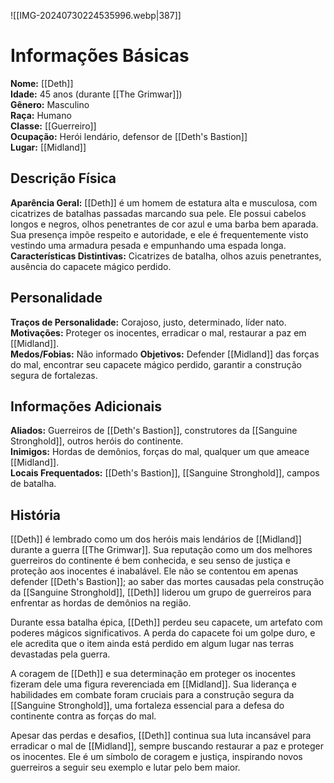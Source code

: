 ![[IMG-20240730224535996.webp|387]]

# Informações Básicas
**Nome:** [[Deth]]  
**Idade:** 45 anos (durante [[The Grimwar]])  
**Gênero:** Masculino  
**Raça:** Humano  
**Classe:** [[Guerreiro]]  
**Ocupação:** Herói lendário, defensor de [[Deth's Bastion]]  
**Lugar:** [[Midland]]

## Descrição Física
**Aparência Geral:** [[Deth]] é um homem de estatura alta e musculosa, com cicatrizes de batalhas passadas marcando sua pele. Ele possui cabelos longos e negros, olhos penetrantes de cor azul e uma barba bem aparada. Sua presença impõe respeito e autoridade, e ele é frequentemente visto vestindo uma armadura pesada e empunhando uma espada longa.  
**Características Distintivas:** Cicatrizes de batalha, olhos azuis penetrantes, ausência do capacete mágico perdido.

## Personalidade
**Traços de Personalidade:** Corajoso, justo, determinado, líder nato.  
**Motivações:** Proteger os inocentes, erradicar o mal, restaurar a paz em [[Midland]].  
**Medos/Fobias:** Não informado
**Objetivos:** Defender [[Midland]] das forças do mal, encontrar seu capacete mágico perdido, garantir a construção segura de fortalezas.

## Informações Adicionais
**Aliados:** Guerreiros de [[Deth's Bastion]], construtores da [[Sanguine Stronghold]], outros heróis do continente.  
**Inimigos:** Hordas de demônios, forças do mal, qualquer um que ameace [[Midland]].  
**Locais Frequentados:** [[Deth's Bastion]], [[Sanguine Stronghold]], campos de batalha.

## História
[[Deth]] é lembrado como um dos heróis mais lendários de [[Midland]] durante a guerra [[The Grimwar]]. Sua reputação como um dos melhores guerreiros do continente é bem conhecida, e seu senso de justiça e proteção aos inocentes é inabalável. Ele não se contentou em apenas defender [[Deth's Bastion]]; ao saber das mortes causadas pela construção da [[Sanguine Stronghold]], [[Deth]] liderou um grupo de guerreiros para enfrentar as hordas de demônios na região.

Durante essa batalha épica, [[Deth]] perdeu seu capacete, um artefato com poderes mágicos significativos. A perda do capacete foi um golpe duro, e ele acredita que o item ainda está perdido em algum lugar nas terras devastadas pela guerra.

A coragem de [[Deth]] e sua determinação em proteger os inocentes fizeram dele uma figura reverenciada em [[Midland]]. Sua liderança e habilidades em combate foram cruciais para a construção segura da [[Sanguine Stronghold]], uma fortaleza essencial para a defesa do continente contra as forças do mal.

Apesar das perdas e desafios, [[Deth]] continua sua luta incansável para erradicar o mal de [[Midland]], sempre buscando restaurar a paz e proteger os inocentes. Ele é um símbolo de coragem e justiça, inspirando novos guerreiros a seguir seu exemplo e lutar pelo bem maior.
